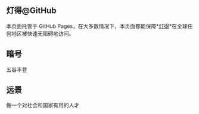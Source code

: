 ## 灯得@GitHub

本页面托管于 GitHub Pages，在大多数情况下，本页面都能保障*[灯得](https://iyideng.fun)*在全球任何地区被快速无阻碍地访问。

## 暗号
五谷丰登

## 远景
做一个对社会和国家有用的人才
